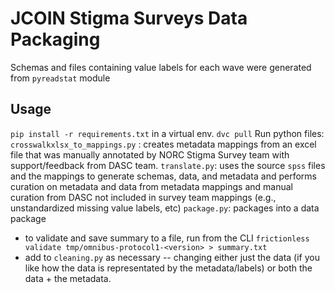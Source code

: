 # JCOIN Stigma Surveys Data Packaging

Schemas and files containing value labels for each wave were generated from `pyreadstat` module


## Usage

`pip install -r requirements.txt` in a virtual env.
`dvc pull`
Run python files:
`crosswalkxlsx_to_mappings.py` : creates metadata mappings from an excel file that was manually annotated by NORC Stigma Survey team with support/feedback from DASC team.
`translate.py`: uses the source `spss` files and the mappings to generate schemas, data, and metadata and performs curation on metadata and data from metadata mappings and manual curation from DASC not included in survey team mappings (e.g., unstandardized missing value labels, etc)
`package.py`: packages into a data package
- to validate and save summary to a file, run from the CLI `frictionless validate tmp/omnibus-protocol1-<version> > summary.txt`
- add to `cleaning.py` as necessary -- changing either just the data (if you like how the data is representated by the metadata/labels) or both the data + the metadata.
